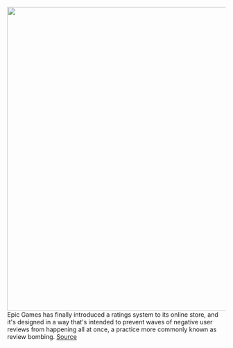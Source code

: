 <img src='https://cdn.vox-cdn.com/thumbor/QV6gzCV5RH2bNZMJ9KC28fDGrZA=/0x0:1920x1080/1200x800/filters:focal(807x387:1113x693)/cdn.vox-cdn.com/uploads/chorus_image/image/71004990/the_epic_games_store_ratings_and_polls_update_ratings_1920x1080_e455284a32f4.0.jpeg' width='700px' /><br/>
Epic Games has finally introduced a ratings system to its online store, and it's designed in a way that's intended to prevent waves of negative user reviews from happening all at once, a practice more commonly known as review bombing.
<a href='https://www.theverge.com/2022/6/22/23178766/epic-games-store-ratings-system-review-bombing-polls'> Source <a/>